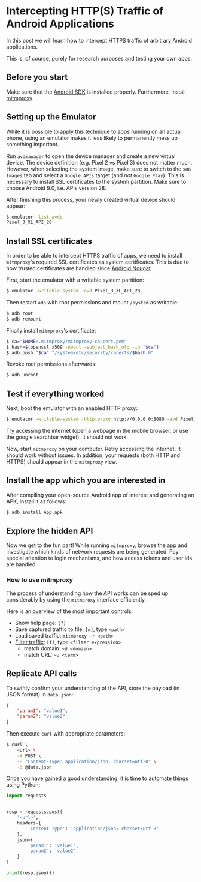 # Intercepting HTTP(S) Traffic of Android Applications

In this post we will learn how to intercept HTTPS traffic of arbitrary Android applications.

This is, of course, purely for research purposes and testing your own apps.


## Before you start

Make sure that the [Android SDK](https://developer.android.com/studio) is installed properly. Furthermore, install [mitmproxy](https://github.com/mitmproxy/mitmproxy).


## Setting up the Emulator

While it is possible to apply this technique to apps running on an actual phone, using an emulator makes it less likely to permanently mess up something important.

Run `avdmanager` to open the device manager and create a new virtual device. The device definition (e.g. Pixel 2 vs Pixel 3) does not matter much.
However, when selecting the system image, make sure to switch to the `x86 Images` tab and select a `Google APIs` target (and *not* `Google Play`). This is necessary to install SSL certificates to the system partition. Make sure to choose Android 9.0, i.e. APIs version 28.

After finishing this process, your newly created virtual device should appear:
```bash
$ emulator -list-avds
Pixel_3_XL_API_28
```


## Install SSL certificates

In order to be able to intercept HTTPS traffic of apps, we need to install `mitmproxy`'s required SSL certificates as system certificates. This is due to how trusted certificates are handled since [Android Nougat](https://android-developers.googleblog.com/2016/07/changes-to-trusted-certificate.html).

First, start the emulator with a writable system partition:
```bash
$ emulator -writable-system -avd Pixel_3_XL_API_28
```

Then restart `adb` with root permissions and mount `/system` as writable:
```bash
$ adb root
$ adb remount
```

Finally install `mitmproxy`'s certificate:
```bash
$ ca="$HOME/.mitmproxy/mitmproxy-ca-cert.pem"
$ hash=$(openssl x509 -noout -subject_hash_old -in "$ca")
$ adb push "$ca" "/system/etc/security/cacerts/$hash.0"
```

Revoke root permissions afterwards:
```bash
$ adb unroot
```


## Test if everything worked

Next, boot the emulator with an enabled HTTP proxy:
```bash
$ emulator -writable-system -http-proxy http://0.0.0.0:8080 -avd Pixel_3_XL_API_28
```

Try accessing the internet (open a webpage in the mobile browser, or use the google searchbar widget). It should not work.

Now, start `mitmproxy` on your computer. Retry accessing the internet. It should work without issues.
In addition, your requests (both HTTP and HTTPS) should appear in the `mitmproxy` view.


## Install the app which you are interested in

After compiling your open-source Android app of interest and generating an APK, install it as follows:
```bash
$ adb install App.apk
```


## Explore the hidden API

Now we get to the fun part! While running `mitmproxy`, browse the app and investigate which kinds of network requests are being generated. Pay special attention to login mechanisms, and how access tokens and user ids are handled.


### How to use mitmproxy

The process of understanding how the API works can be sped up considerably by using the `mitmproxy` interface efficiently.

Here is an overview of the most important controls:

* Show help page: `[?]`
* Save captured traffic to file: `[w]`, type `<path>`
* Load saved traffic: `mitmproxy -r <path>`
* [Filter traffic](https://docs.mitmproxy.org/stable/concepts-filters/): `[f]`, type `<filter expression>`
    * match domain: `~d <domain>`
    * match URL: `~u <term>`


## Replicate API calls

To swiftly confirm your understanding of the API, store the payload (in JSON format) in `data.json`:
```json
{
    "param1": "value1",
    "param2": "value2"
}
```

Then execute `curl` with appropriate parameters:
```bash
$ curl \
    <url> \
    -X POST \
    -H "Content-Type: application/json; charset=utf-8" \
    -d @data.json
```

Once you have gained a good understanding, it is time to automate things using Python:
```python
import requests


resp = requests.post(
    '<url>',
    headers={
        'Content-Type': 'application/json; charset=utf-8'
    },
    json={
        'param1': 'value1',
        'param2': 'value2'
    }
)

print(resp.json())
```
